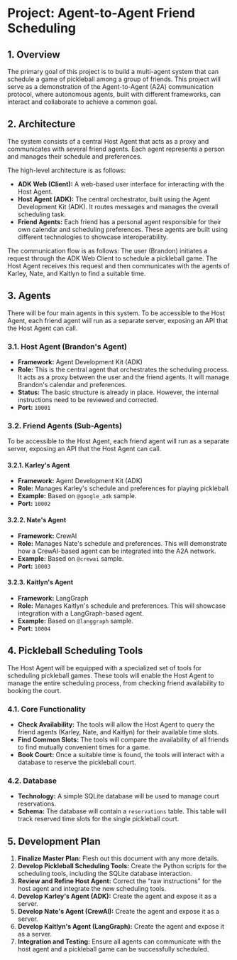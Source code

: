# Project: Agent-to-Agent Friend Scheduling

## 1. Overview

The primary goal of this project is to build a multi-agent system that can schedule a game of pickleball among a group of friends. This project will serve as a demonstration of the Agent-to-Agent (A2A) communication protocol, where autonomous agents, built with different frameworks, can interact and collaborate to achieve a common goal.

## 2. Architecture

The system consists of a central Host Agent that acts as a proxy and communicates with several friend agents. Each agent represents a person and manages their schedule and preferences.

The high-level architecture is as follows:

-   **ADK Web (Client):** A web-based user interface for interacting with the Host Agent.
-   **Host Agent (ADK):** The central orchestrator, built using the Agent Development Kit (ADK). It routes messages and manages the overall scheduling task.
-   **Friend Agents:** Each friend has a personal agent responsible for their own calendar and scheduling preferences. These agents are built using different technologies to showcase interoperability.

The communication flow is as follows: The user (Brandon) initiates a request through the ADK Web Client to schedule a pickleball game. The Host Agent receives this request and then communicates with the agents of Karley, Nate, and Kaitlyn to find a suitable time.

## 3. Agents

There will be four main agents in this system. To be accessible to the Host Agent, each friend agent will run as a separate server, exposing an API that the Host Agent can call.

### 3.1. Host Agent (Brandon's Agent)

-   **Framework:** Agent Development Kit (ADK)
-   **Role:** This is the central agent that orchestrates the scheduling process. It acts as a proxy between the user and the friend agents. It will manage Brandon's calendar and preferences.
-   **Status:** The basic structure is already in place. However, the internal instructions need to be reviewed and corrected.
-   **Port:** `10001`

### 3.2. Friend Agents (Sub-Agents)

To be accessible to the Host Agent, each friend agent will run as a separate server, exposing an API that the Host Agent can call.

#### 3.2.1. Karley's Agent

-   **Framework:** Agent Development Kit (ADK)
-   **Role:** Manages Karley's schedule and preferences for playing pickleball.
-   **Example:** Based on `@google_adk` sample.
-   **Port:** `10002`

#### 3.2.2. Nate's Agent

-   **Framework:** CrewAI
-   **Role:** Manages Nate's schedule and preferences. This will demonstrate how a CrewAI-based agent can be integrated into the A2A network.
-   **Example:** Based on `@crewai` sample.
-   **Port:** `10003`

#### 3.2.3. Kaitlyn's Agent

-   **Framework:** LangGraph
-   **Role:** Manages Kaitlyn's schedule and preferences. This will showcase integration with a LangGraph-based agent.
-   **Example:** Based on `@langgraph` sample.
-   **Port:** `10004`

## 4. Pickleball Scheduling Tools

The Host Agent will be equipped with a specialized set of tools for scheduling pickleball games. These tools will enable the Host Agent to manage the entire scheduling process, from checking friend availability to booking the court.

### 4.1. Core Functionality

-   **Check Availability:** The tools will allow the Host Agent to query the friend agents (Karley, Nate, and Kaitlyn) for their available time slots.
-   **Find Common Slots:** The tools will compare the availability of all friends to find mutually convenient times for a game.
-   **Book Court:** Once a suitable time is found, the tools will interact with a database to reserve the pickleball court.

### 4.2. Database

-   **Technology:** A simple SQLite database will be used to manage court reservations.
-   **Schema:** The database will contain a `reservations` table. This table will track reserved time slots for the single pickleball court.

## 5. Development Plan

1.  **Finalize Master Plan:** Flesh out this document with any more details.
2.  **Develop Pickleball Scheduling Tools:** Create the Python scripts for the scheduling tools, including the SQLite database interaction.
3.  **Review and Refine Host Agent:** Correct the "raw instructions" for the host agent and integrate the new scheduling tools.
4.  **Develop Karley's Agent (ADK):** Create the agent and expose it as a server.
5.  **Develop Nate's Agent (CrewAI):** Create the agent and expose it as a server.
6.  **Develop Kaitlyn's Agent (LangGraph):** Create the agent and expose it as a server.
7.  **Integration and Testing:** Ensure all agents can communicate with the host agent and a pickleball game can be successfully scheduled.
